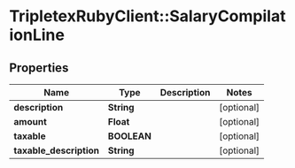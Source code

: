 # TripletexRubyClient::SalaryCompilationLine

## Properties
Name | Type | Description | Notes
------------ | ------------- | ------------- | -------------
**description** | **String** |  | [optional] 
**amount** | **Float** |  | [optional] 
**taxable** | **BOOLEAN** |  | [optional] 
**taxable_description** | **String** |  | [optional] 


